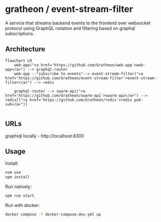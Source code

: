 # gratheon / event-stream-filter
A service that streams backend events to the frontend over websocket protocol using GraphQL notation and filtering based on graphql subscriptions.


## Architecture

```mermaid
flowchart LR
    web-app("<a href='https://github.com/Gratheon/web-app'>web-app</a>") --> graphql-router
    web-app --"subscribe to events"--> event-stream-filter("<a href='https://github.com/Gratheon/event-stream-filter'>event-stream-filter</a>") --> redis
    
    graphql-router --> swarm-api("<a href='https://github.com/Gratheon/swarm-api'>swarm-api</a>") --> redis[("<a href='https://github.com/Gratheon/redis'>redis pub-sub</a>")]
    
```

## URLs
graphiql locally - http://localhost:8300

## Usage
Install:
```sh
nvm use
npm install
```

Run natively:
```sh
npm run start
```

Run with docker:
```sh
docker compose -f docker-compose.dev.yml up
```